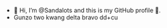 - 👋 Hi, I’m @Sandalots and this is my GitHub profile 🥇.
- Gunzo two kwang delta bravo dd+cu

<!---
Sandalots/Sandalots is a ✨ special ✨ repository because its `README.md` (this file) appears on your GitHub profile.
You can click the Preview link to take a look at your changes.
--->
